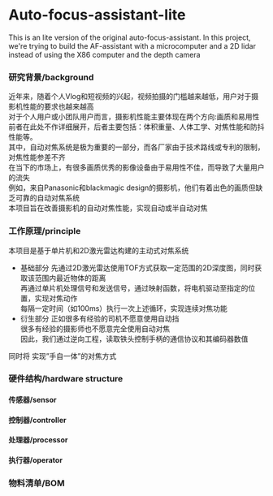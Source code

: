 # Auto-focus-assistant-lite
This is an lite version of the original auto-focus-assistant. In this project, we're trying to build the AF-assistant with a microcomputer and a 2D lidar instead of using the X86 computer and the depth camera

### 研究背景/background
近年来，随着个人Vlog和短视频的兴起，视频拍摄的门槛越来越低，用户对于摄影机性能的要求也越来越高<br>
对于个人用户或小团队用户而言，摄影机性能主要体现在两个方向:画质和易用性<br>
前者在此处不作详细展开，后者主要包括：体积重量、人体工学、对焦性能和防抖性能等。<br>
其中，自动对焦系统是极为重要的一部分，而各厂家由于技术路线或专利的限制，对焦性能参差不齐<br>
在当下的市场上，有很多画质优秀的影像设备由于易用性不佳，而导致了大量用户的流失<br>
例如，来自Panasonic和blackmagic design的摄影机，他们有着出色的画质但缺乏可靠的自动对焦系统<br>
本项目旨在改善摄影机的自动对焦性能，实现自动或半自动对焦<br>

### 工作原理/principle
本项目是基于单片机和2D激光雷达构建的主动式对焦系统<br>
+ 基础部分
先通过2D激光雷达使用TOF方式获取一定范围的2D深度图，同时获取该范围内最近物体的距离<br>
再通过单片机处理信号和发送信号，通过映射函数，将电机驱动至指定的位置，实现对焦动作<br>
每隔一定时间（如100ms）执行一次上述循环，实现连续对焦功能<br>
+ 衍生部分
正如很多有经验的司机不愿意使用自动挡<br>
很多有经验的摄影师也不愿意完全使用自动对焦<br>
因此，我们通过逆向工程，读取铁头控制手柄的通信协议和其编码器数值<br>

同时将
实现”手自一体”的对焦方式<br>

### 硬件结构/hardware structure
#### 传感器/sensor
#### 控制器/controller
#### 处理器/processor
#### 执行器/operator

### 物料清单/BOM
